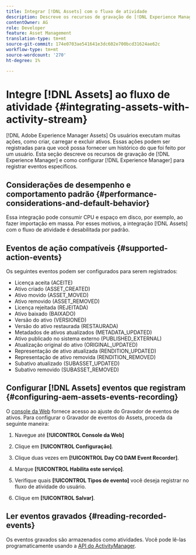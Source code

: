 ```yaml
---
title: Integrar [!DNL Assets] com o fluxo de atividade
description: Descreve os recursos de gravação de [!DNL Experience Manager] e como configurá-la para registrar eventos específicos.
contentOwner: AG
role: Developer
feature: Asset Management
translation-type: tm+mt
source-git-commit: 174e0703ae541641e3dc602e700bcd31624ae62c
workflow-type: tm+mt
source-wordcount: '270'
ht-degree: 1%

---
```



# Integre [!DNL Assets] ao fluxo de atividade {#integrating-assets-with-activity-stream}

[!DNL Adobe Experience Manager Assets] Os usuários executam muitas ações, como criar, carregar e excluir ativos. Essas ações podem ser registradas para que você possa fornecer um histórico do que foi feito por um usuário. Esta seção descreve os recursos de gravação de [!DNL Experience Manager] e como configurar [!DNL Experience Manager] para registrar eventos específicos.

## Considerações de desempenho e comportamento padrão {#performance-considerations-and-default-behavior}

Essa integração pode consumir CPU e espaço em disco, por exemplo, ao fazer importação em massa. Por esses motivos, a integração [!DNL Assets] com o fluxo de atividade é desabilitada por padrão.

## Eventos de ação compatíveis {#supported-action-events}

Os seguintes eventos podem ser configurados para serem registrados:

* Licença aceita (ACEITE)
* Ativo criado (ASSET_CREATED)
* Ativo movido (ASSET_MOVED)
* Ativo removido (ASSET_REMOVED)
* Licença rejeitada (REJEITADA)
* Ativo baixado (BAIXADO)
* Versão do ativo (VERSIONED)
* Versão do ativo restaurada (RESTAURADA)
* Metadados de ativos atualizados (METADATA_UPDATED)
* Ativo publicado no sistema externo (PUBLISHED_EXTERNAL)
* Atualização original do ativo (ORIGINAL_UPDATED)
* Representação de ativo atualizada (RENDITION_UPDATED)
* Representação de ativo removida (RENDITION_REMOVED)
* Subativo atualizado (SUBASSET_UPDATED)
* Subativo removido (SUBASSET_REMOVED)

## Configurar [!DNL Assets] eventos que registram {#configuring-aem-assets-events-recording}

O [console da Web](/help/sites-deploying/configuring-osgi.md) fornece acesso ao ajuste do Gravador de eventos de ativos. Para configurar o Gravador de eventos do Assets, proceda da seguinte maneira:

1. Navegue até **[!UICONTROL Console da Web]**

1. Clique em **[!UICONTROL Configuração]**.

1. Clique duas vezes em **[!UICONTROL Day CQ DAM Event Recorder]**.

1. Marque **[!UICONTROL Habilita este serviço]**.

1. Verifique quais **[!UICONTROL Tipos de evento]** você deseja registrar no fluxo de atividade do usuário.

1. Clique em **[!UICONTROL Salvar]**.

## Ler eventos gravados {#reading-recorded-events}

Os eventos gravados são armazenados como atividades. Você pode lê-las programaticamente usando a [API do ActivityManager](https://helpx.adobe.com/experience-manager/6-5/sites/developing/using/reference-materials/javadoc/com/adobe/granite/activitystreams/ActivityManager.html).
